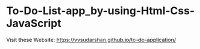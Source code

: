 # To-Do-List-app_by-using-Html-Css-JavaScript
Visit these Website: https://vvsudarshan.github.io/to-do-application/
